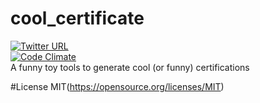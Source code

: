 # cool_certificate
[![Twitter URL](https://img.shields.io/twitter/url/http/shields.io.svg?style=social?maxAge=2592000)]()  
[![Code Climate](https://img.shields.io/codeclimate/issues/github/me-and/mdf.svg?maxAge=2592000)]()  
A funny toy tools to generate cool (or funny) certifications

#License
MIT(<https://opensource.org/licenses/MIT>)
